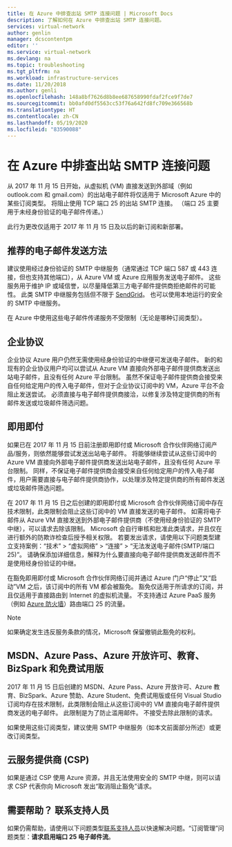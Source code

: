 ```yaml
---
title: 在 Azure 中排查出站 SMTP 连接问题 | Microsoft Docs
description: 了解如何在 Azure 中排查出站 SMTP 连接问题。
services: virtual-network
author: genlin
manager: dcscontentpm
editor: ''
ms.service: virtual-network
ms.devlang: na
ms.topic: troubleshooting
ms.tgt_pltfrm: na
ms.workload: infrastructure-services
ms.date: 11/20/2018
ms.author: genli
ms.openlocfilehash: 148a8bf7626d8b8ee687658990fdaf2fce9f7de7
ms.sourcegitcommit: bb0afd0df5563cc53f76a642fd8fc709e366568b
ms.translationtype: HT
ms.contentlocale: zh-CN
ms.lasthandoff: 05/19/2020
ms.locfileid: "83590088"
---
```

# <a name="troubleshoot-outbound-smtp-connectivity-issues-in-azure"></a>在 Azure 中排查出站 SMTP 连接问题

从 2017 年 11 月 15 日开始，从虚拟机 (VM) 直接发送到外部域（例如 outlook.com 和 gmail.com）的出站电子邮件将仅适用于 Microsoft Azure 中的某些订阅类型。 将阻止使用 TCP 端口 25 的出站 SMTP 连接。 （端口 25 主要用于未经身份验证的电子邮件传递。）

此行为更改仅适用于 2017 年 11 月 15 日及以后的新订阅和新部署。

## <a name="recommended-method-of-sending-email"></a>推荐的电子邮件发送方法
建议使用经过身份验证的 SMTP 中继服务（通常通过 TCP 端口 587 或 443 连接，但也支持其他端口），从 Azure VM 或 Azure 应用服务发送电子邮件。 这些服务用于维护 IP 或域信誉，以尽量降低第三方电子邮件提供商拒绝邮件的可能性。 此类 SMTP 中继服务包括但不限于 [SendGrid](https://sendgrid.com/partners/azure/)。 也可以使用本地运行的安全的 SMTP 中继服务。

在 Azure 中使用这些电子邮件传递服务不受限制（无论是哪种订阅类型）。

## <a name="enterprise-agreement"></a>企业协议
企业协议 Azure 用户仍然无需使用经身份验证的中继便可发送电子邮件。 新的和现有的企业协议用户均可以尝试从 Azure VM 直接向外部电子邮件提供商发送出站电子邮件，且没有任何 Azure 平台限制。 虽然不保证电子邮件提供商会接受来自任何给定用户的传入电子邮件，但对于企业协议订阅中的 VM，Azure 平台不会阻止发送尝试。 必须直接与电子邮件提供商接洽，以修复涉及特定提供商的所有邮件发送或垃圾邮件筛选问题。

## <a name="pay-as-you-go"></a>即用即付
如果已在 2017 年 11 月 15 日前注册即用即付或 Microsoft 合作伙伴网络订阅产品/服务，则依然能够尝试发送出站电子邮件。 将能够继续尝试从这些订阅中的 Azure VM 直接向外部电子邮件提供商发送出站电子邮件，且没有任何 Azure 平台限制。 同样，不保证电子邮件提供商会接受来自任何给定用户的传入电子邮件，用户需要直接与电子邮件提供商协作，以处理涉及特定提供商的所有邮件发送或垃圾邮件筛选问题。

在 2017 年 11 月 15 日之后创建的即用即付或 Microsoft 合作伙伴网络订阅中存在技术限制，此类限制会阻止这些订阅中的 VM 直接发送的电子邮件。 如需将电子邮件从 Azure VM 直接发送到外部电子邮件提供商（不使用经身份验证的 SMTP 中继），可以请求去除该限制。 Microsoft 会自行审核和批准此类请求，并且仅在进行额外的防欺诈检查后授予相关权限。 若要发出请求，请使用以下问题类型建立支持案例：“技术” > “虚拟网络” > “连接” > “无法发送电子邮件(SMTP/端口 25)”。 请确保添加详细信息，解释为什么要直接向电子邮件提供商发送邮件而不是使用经身份验证的中继。

在豁免即用即付或 Microsoft 合作伙伴网络订阅并通过 Azure 门户“停止”又“启动”VM 之后，该订阅中的所有 VM 都会被豁免。 豁免仅适用于所请求的订阅，并且仅适用于直接路由到 Internet 的虚拟机流量。 不支持通过 Azure PaaS 服务（例如 [Azure 防火墙](https://azure.microsoft.com/services/azure-firewall/)）路由端口 25 的流量。

> [!NOTE]
> 如果确定发生违反服务条款的情况，Microsoft 保留撤销此豁免的权利。

## <a name="msdn-azure-pass-azure-in-open-education-bizspark-and-free-trial"></a>MSDN、Azure Pass、Azure 开放许可、教育、BizSpark 和免费试用版
2017 年 11 月 15 日后创建的 MSDN、Azure Pass、Azure 开放许可、Azure 教育、BizSpark、Azure 赞助、Azure Student、免费试用版或任何 Visual Studio 订阅均存在技术限制，此类限制会阻止从这些订阅中的 VM 直接向电子邮件提供商发送的电子邮件。 此限制是为了防止滥用邮件。 不接受去除此限制的请求。

如果使用这些订阅类型，建议使用 SMTP 中继服务（如本文前面部分所述）或更改订阅类型。

## <a name="cloud-service-provider-csp"></a>云服务提供商 (CSP)

如果是通过 CSP 使用 Azure 资源，并且无法使用安全的 SMTP 中继，则可以请求 CSP 代表你向 Microsoft 发出“取消阻止豁免”请求。

## <a name="need-help-contact-support"></a>需要帮助？ 联系支持人员

如果仍需帮助，请使用以下问题类型[联系支持人员](https://portal.azure.com/?#blade/Microsoft_Azure_Support/HelpAndSupportBlade)以快速解决问题。“订阅管理”问题类型：**请求启用端口 25 电子邮件流**。
